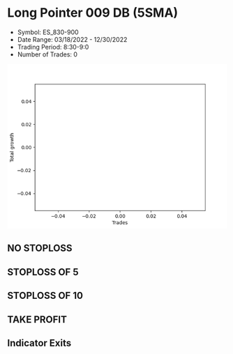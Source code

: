 # Long Pointer 009 DB (5SMA)
- Symbol: ES_830-900
- Date Range: 03/18/2022 - 12/30/2022
- Trading Period: 8:30-9:0
- Number of Trades: 0

![Plot](LongPointer009DBES_830-900(5SMA).png)
## NO STOPLOSS














## STOPLOSS OF 5














## STOPLOSS OF 10














## TAKE PROFIT











## Indicator Exits


